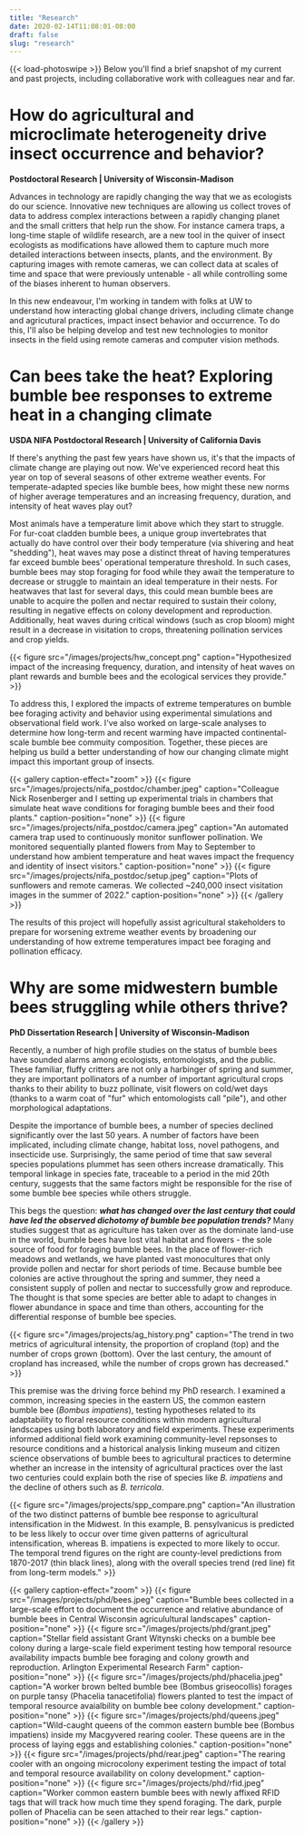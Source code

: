 ```yaml
---
title: "Research"
date: 2020-02-14T11:08:01-08:00
draft: false
slug: "research"
---
```

{{< load-photoswipe >}}
Below you'll find a brief snapshot of my current and past projects, including collaborative work with colleagues near and far.

# How do agricultural and microclimate heterogeneity drive insect occurrence and behavior?
**Postdoctoral Research | University of Wisconsin-Madison**

Advances in technology are rapidly changing the way that we as ecologists do our science. Innovative new techniques are allowing us collect troves of data to address complex interactions between a rapidly changing planet and the small critters that help run the show. For instance camera traps, a long-time staple of wildlife research, are a new tool in the quiver of insect ecologists as modifications have allowed them to capture much more detailed interactions between insects, plants, and the environment. By capturing images with remote cameras, we can collect data at scales of time and space that were previously untenable - all while controlling some of the biases inherent to human observers. 

In this new endeavour, I'm working in tandem with folks at UW to understand how interacting global change drivers, including climate change and agricutural practices, impact insect behavior and occurrence. To do this, I'll also be helping develop and test new technologies to monitor insects in the field using remote cameras and computer vision methods.

# Can bees take the heat? Exploring bumble bee responses to extreme heat in a changing climate
**USDA NIFA Postdoctoral Research | University of California Davis**

If there's anything the past few years have shown us, it's that the impacts of climate change are playing out now. We've experienced record heat this year on top of several seasons of other extreme weather events. For temperate-adapted species like bumble bees, how might these new norms of higher average temperatures and an increasing frequency, duration, and intensity of heat waves play out?

Most animals have a temperature limit above which they start to struggle. For fur-coat cladden bumble bees, a unique group invertebrates that actually do have control over their body temperature (via shivering and heat "shedding"), heat waves may pose a distinct threat of having temperatures far exceed bumble bees' operational temperature threshold. In such cases, bumble bees may stop foraging for food while they await the temperature to decrease or struggle to maintain an ideal temperature in their nests. For heatwaves that last for several days, this could mean bumble bees are unable to acquire the pollen and nectar required to sustain their colony, resulting in negative effects on colony development and reproduction. Additionally, heat waves during critical windows (such as crop bloom) might result in a decrease in visitation to crops, threatening pollination services and crop yields.

{{< figure src="/images/projects/hw_concept.png" caption="Hypothesized impact of the increasing frequency, duration, and intensity of heat waves on plant rewards and bumble bees and the ecological services they provide." >}}

To address this, I explored the impacts of extreme temperatures on bumble bee foraging activity and behavior using experimental simulations and observational field work. I've also worked on large-scale analyses to determine how long-term and recent warming have impacted continental-scale bumble bee commuity composition. Together, these pieces are helping us build a better understanding of how our changing climate might impact this important group of insects.

{{< gallery caption-effect="zoom" >}}
  {{< figure src="/images/projects/nifa_postdoc/chamber.jpeg" caption="Colleague Nick Rosenberger and I setting up experimental trials in chambers that simulate heat wave conditions for foraging bumble bees and their food plants." caption-position="none" >}}
  {{< figure src="/images/projects/nifa_postdoc/camera.jpeg" caption="An automated camera trap used to continuously monitor sunflower pollination. We monitored sequentially planted flowers from May to September to understand how ambient temperature and heat waves impact the frequency and identity of insect visitors." caption-position="none" >}}
  {{< figure src="/images/projects/nifa_postdoc/setup.jpeg" caption="Plots of sunflowers and remote cameras. We collected ~240,000 insect visitation images in the summer of 2022." caption-position="none" >}}
{{< /gallery >}}

The results of this project will hopefully assist agricultural stakeholders to prepare for worsening extreme weather events by broadening our understanding of how extreme temperatures impact bee foraging and pollination efficacy. 

# Why are some midwestern bumble bees struggling while others thrive?
**PhD Dissertation Research | University of Wisconsin-Madison**

Recently, a number of high profile studies on the status of bumble bees have sounded alarms among ecologists, entomologists, and the public. These familiar, fluffy critters are not only a harbinger of spring and summer, they are important pollinators of a number of important agricultural crops thanks to their ability to buzz pollinate, visit flowers on cold/wet days (thanks to a warm coat of "fur" which entomologists call "pile"), and other morphological adaptations.

Despite the importance of bumble bees, a number of species declined significantly over the last 50 years. A number of factors have been implicated, including climate change, habitat loss, novel pathogens, and insecticide use. Surprisingly, the same period of time that saw several species populations plummet has seen others increase dramatically. This temporal linkage in species fate, traceable to a period in the mid 20th century, suggests that the same factors might be responsible for the rise of some bumble bee species while others struggle.

This begs the question: _**what has changed over the last century that could have led the observed dichotomy of bumble bee population trends?**_  Many studies suggest that as agriculture has taken over as the dominate land-use in the world, bumble bees have lost vital habitat and flowers - the sole source of food for foraging bumble bees. In the place of flower-rich meadows and wetlands, we have planted vast monocultures that only provide pollen and nectar for short periods of time.  Because bumble bee colonies are active throughout the spring and summer, they need a consistent supply of pollen and nectar to successfully grow and reproduce. The thought is that some species are better able to adapt to changes in flower abundance in space and time than others, accounting for the differential response of bumble bee species.

{{< figure src="/images/projects/ag_history.png" caption="The trend in two metrics of agricultural intensity, the proportion of cropland (top) and the number of crops grown (bottom).  Over the last century, the amount of cropland has increased, while the number of crops grown has decreased." >}}

This premise was the driving force behind my PhD research. I examined a common, increasing species in the eastern US, the common eastern bumble bee (_Bombus impatiens_), testing hypotheses related to its adaptability to floral resource conditions within modern agricultural landscapes using both laboratory and field experiments. These experiments informed additional field work examining community-level repsonses to resource conditions and a historical analysis linking museum and citizen science observations of bumble bees to agricultural practices to determine whether an increase in the intensity of agricultural practices over the last two centuries could explain both the rise of species like _B. impatiens_ and the decline of others such as _B. terricola_.

{{< figure src="/images/projects/spp_compare.png" caption="An illustration of the two distinct patterns of bumble bee response to agricultural intensification in the Midwest. In this example, B. pensylvanicus is predicted to be less likely to occur over time given patterns of agricultural intensification, whereas B. impatiens is expected to more likely to occur. The temporal trend figures on the right are county-level predictions from 1870-2017 (thin black lines), along with the overall species trend (red line) fit from long-term models." >}}

{{< gallery caption-effect="zoom" >}}
  {{< figure src="/images/projects/phd/bees.jpeg" caption="Bumble bees collected in a large-scale effort to document the occurrence and relative abundance of bumble bees in Central Wisconsin agriculultural landscapes" caption-position="none" >}}
  {{< figure src="/images/projects/phd/grant.jpeg" caption="Stellar field assistant Grant Witynski checks on a bumble bee colony during a large-scale field experiment testing how temporal resource availability impacts bumble bee foraging and colony growth and reproduction. Arlington Experimental Research Farm" caption-position="none" >}}
  {{< figure src="/images/projects/phd/phacelia.jpeg" caption="A worker brown belted bumble bee (Bombus griseocollis) forages on purple tansy (Phacelia tanacetifolia) flowers planted to test the impact of temporal resource avaialbility on bumble bee colony development." caption-position="none" >}}
  {{< figure src="/images/projects/phd/queens.jpeg" caption="Wild-caught queens of the common eastern bumble bee (Bombus impatiens) inside my Macgyvered rearing cooler. These queens are in the process of laying eggs and establishing colonies." caption-position="none" >}}
  {{< figure src="/images/projects/phd/rear.jpeg" caption="The rearing cooler with an ongoing microcolony experiment testing the impact of total and temporal resource availability on colony development." caption-position="none" >}}
  {{< figure src="/images/projects/phd/rfid.jpeg" caption="Worker common eastern bumble bees with newly affixed RFID tags that will track how much time they spend foraging. The dark, purple pollen of Phacelia can be seen attached to their rear legs." caption-position="none" >}}
{{< /gallery >}}
